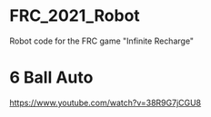 # FRC_2021_Robot
Robot code for the FRC game "Infinite Recharge"

# 6 Ball Auto
https://www.youtube.com/watch?v=38R9G7jCGU8
